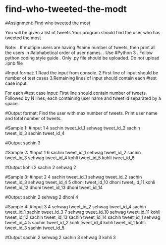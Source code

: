 # find-who-tweeted-the-modt

#Assignment: Find who tweeted the most

You will be given a list of tweets
Your program should find the user who has tweeted the most

Note:
. If multiple users are having #same number of tweets, then print all the users in #alphabetical order of user names.
. Use #Python 3
. Follow python coding style guide
. Only <filename>.py file should be uploaded. Do not upload <filename>.ipnb file

#Input format:
1.Read the input from console.
2.First line of input should be number of test cases
3.Remaining lines of input should contain each #test case input. 

For each #test case input:
First line should contain number of tweets.
Followed by N lines, each containing user name and tweet id separated by a space.

#Output format:
Find the user with max number of tweets. Print user name and total number of tweets.


#Sample 1:
#Input 
1
4
sachin tweet_id_1
sehwag tweet_id_2
sachin tweet_id_3
sachin tweet_id_4

#Output
sachin 3

#Sample 2:
#Input 
1
6
sachin tweet_id_1
sehwag tweet_id_2
sachin tweet_id_3
sehwag tweet_id_4
kohli tweet_id_5
kohli tweet_id_6

#Output
kohli 2
sachin 2
sehwag 2

#Sample 3:
#Input 
2
4
sachin tweet_id_1
sehwag tweet_id_2
sachin tweet_id_3
sehwag tweet_id_4
5
dhoni tweet_id_10
dhoni tweet_id_11
kohli tweet_id_12
dhoni tweet_id_13
dhoni tweet_id_14

#Output
sachin 2
sehwag 2
dhoni 4

#Sample 4:
#Input
3
4
sehwag tweet_id_2
sehwag tweet_id_4
sachin tweet_id_1
sachin tweet_id_3
7
sehwag tweet_id_10
sehwag tweet_id_11
kohli tweet_id_12
sachin tweet_id_13
sachin tweet_id_14
sachin tweet_id_1
sehwag tweet_id_4
5
sachin tweet_id_2
kohli tweet_id_4
kohli tweet_id_1
kohli tweet_id_3
sachin tweet_id_5

#Output
sachin 2
sehwag 2
sachin 3
sehwag 3
kohli 3
